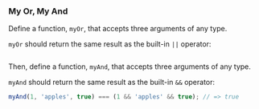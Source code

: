 ### My Or, My And

Define a function, `myOr`, that accepts three arguments of any type.

`myOr` should return the same result as the built-in `||` operator:

```javascript
```

Then, define a function, `myAnd`, that accepts three arguments of any type.

`myAnd` should return the same result as the built-in `&&` operator:

```javascript
myAnd(1, 'apples', true) === (1 && 'apples' && true); // => true
```

